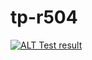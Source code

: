 # tp-r504
[![ALT Test result](https://github.com/hugo-Thiebaudet/tp-r504/actions/workflows/pytest.yml/badge.svg)](https://github.com/hugo-Thiebaudet/tp-r504/actions)
